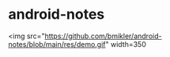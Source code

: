 # android-notes
<img src="https://github.com/bmikler/android-notes/blob/main/res/demo.gif" width=350

